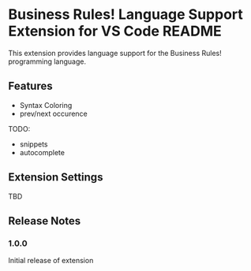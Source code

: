 # Business Rules! Language Support Extension for VS Code README

This extension provides language support for the Business Rules! programming language.

## Features

- Syntax Coloring
- prev/next occurence

TODO:
- snippets
- autocomplete

## Extension Settings

TBD

## Release Notes

### 1.0.0

Initial release of extension
